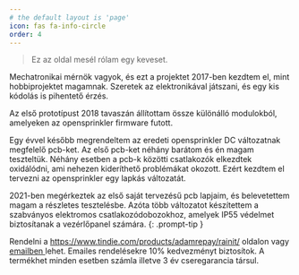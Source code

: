```yaml
---
# the default layout is 'page'
icon: fas fa-info-circle
order: 4
---
```


> Ez az oldal mesél rólam egy keveset.

Mechatronikai mérnök vagyok, és ezt a projektet 2017-ben kezdtem el, mint hobbiprojektet magamnak. Szeretek az elektronikával játszani, és egy kis kódolás is pihentető érzés.

Az első prototípust 2018 tavaszán állítottam össze különálló modulokból, amelyeken az opensprinkler firmware futott.

Egy évvel később megrendeltem az eredeti opensprinkler DC változatnak megfelelő pcb-ket. Az első pcb-ket néhány barátom és én magam teszteltük. Néhány esetben a pcb-k közötti csatlakozók elkezdtek oxidálódni, ami nehezen kideríthető problémákat okozott. Ezért kezdtem el tervezni az opensprinkler egy lapkás változatát.

2021-ben megérkeztek az első saját tervezésű pcb lapjaim, és belevetettem magam a részletes tesztelésbe. Azóta több változatot készítettem a szabványos elektromos csatlakozódobozokhoz, amelyek IP55 védelmet biztosítanak a vezérlőpanel számára.
{: .prompt-tip }

Rendelni a <a href="https://www.tindie.com/products/adamrepay/rainit/">https://www.tindie.com/products/adamrepay/rainit/ </a> oldalon vagy <a href="mailto:adam.repay@google.com?subject=Rain-IT%20rendelés&body=Tisztelt%20Címzett!%0A%0ARain-IT%20vezérlőt%20szeretnék%20rendelni." target="_top">emailben </a> lehet. Emailes rendelésekre 10% kedvezményt biztosítok. A termékhet minden esetben számla illetve 3 év cseregarancia társul.
